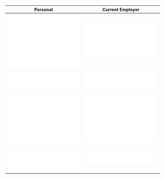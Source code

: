 | Personal | Current Employer |
| --- | --- |
| <a href="https://github.com/jeffl8n"><img src="./jeffl8n-header.svg" /></a>  | <a href="https://github.com/jel3-sf"><img src="./jel3-sf-header.svg" /> </a> |
| <a href="https://github.com/jeffl8n"><img src="./jeffl8n-achievements.svg" /></a> | <a href="https://github.com/jel3-sf"><img src="./jel3-sf-achievements.svg" /></a> |
| <a href="https://github.com/jeffl8n"><img src="./jeffl8n-iso_calender.svg" /></a> | <a href="https://github.com/jel3-sf"><img src="./jel3-sf-iso_calender.svg" /></a> |
| <a href="https://github.com/jeffl8n"><img src="./jeffl8n-languages.svg" /></a> | <a href="https://github.com/jel3-sf"><img src="./jel3-sf-languages.svg" /></a> |